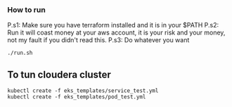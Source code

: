 ### How to run

P.s1: Make sure you have terraform installed and it is in your $PATH
P.s2: Run it will coast money at your aws account, it is your risk and your money, not my fault if you didn't read this.
P.s3: Do whatever you want
```
./run.sh
```

## To tun cloudera cluster
```
kubectl create -f eks_templates/service_test.yml
kubectl create -f eks_templates/pod_test.yml
```

